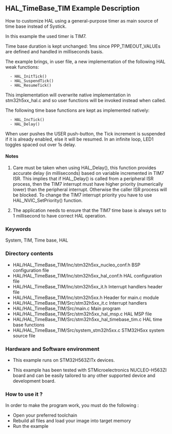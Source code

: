 ## <b>HAL_TimeBase_TIM Example Description</b>

How to customize HAL using a general-purpose timer as main source of time base 
instead of Systick.

In this example the used timer is TIM7.

Time base duration is kept unchanged: 1ms  since PPP_TIMEOUT_VALUEs are defined 
and handled in milliseconds basis.

The example brings, in user file, a new implementation of the following HAL weak functions:

      - HAL_InitTick()
      - HAL_SuspendTick()
      - HAL_ResumeTick()

This implementation will overwrite native implementation in stm32h5xx_hal.c
and so user functions will be invoked instead when called.

The following time base functions are kept as implemented natively:

      - HAL_IncTick()
      - HAL_Delay()

When user pushes the USER push-button, the Tick increment is suspended if it is already
enabled, else it will be resumed.
In an infinite loop, LED1 toggles spaced out over 1s delay.

#### <b>Notes</b>

 1. Care must be taken when using HAL_Delay(), this function provides accurate delay (in milliseconds)
    based on variable incremented in TIM7 ISR. This implies that if HAL_Delay() is called from
    a peripheral ISR process, then the TIM7 interrupt must have higher priority (numerically lower)
    than the peripheral interrupt. Otherwise the caller ISR process will be blocked.
    To change the TIM7 interrupt priority you have to use HAL_NVIC_SetPriority() function.

 2. The application needs to ensure that the TIM7 time base is always set to 1 millisecond
    to have correct HAL operation.

### <b>Keywords</b>

System, TIM, Time base, HAL

### <b>Directory contents</b>

  - HAL/HAL_TimeBase_TIM/Inc/stm32h5xx_nucleo_conf.h       BSP configuration file
  - HAL/HAL_TimeBase_TIM/Inc/stm32h5xx_hal_conf.h          HAL configuration file
  - HAL/HAL_TimeBase_TIM/Inc/stm32h5xx_it.h                Interrupt handlers header file
  - HAL/HAL_TimeBase_TIM/Inc/stm32h5xx.h                   Header for main.c module  
  - HAL/HAL_TimeBase_TIM/Src/stm32h5xx_it.c                Interrupt handlers
  - HAL/HAL_TimeBase_TIM/Src/main.c                        Main program
  - HAL/HAL_TimeBase_TIM/Src/stm32h5xx_hal_msp.c           HAL MSP file
  - HAL/HAL_TimeBase_TIM/Src/stm32h5xx_hal_timebase_tim.c  HAL time base functions
  - HAL/HAL_TimeBase_TIM/Src/system_stm32h5xx.c            STM32H5xx system source file

### <b>Hardware and Software environment</b>

  - This example runs on STM32H563ZITx devices.
    
  - This example has been tested with STMicroelectronics NUCLEO-H563ZI board and can be
    easily tailored to any other supported device and development board.      

### <b>How to use it ?</b>

In order to make the program work, you must do the following :

 - Open your preferred toolchain 
 - Rebuild all files and load your image into target memory
 - Run the example

